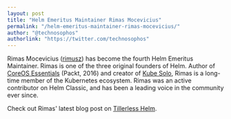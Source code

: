 ```yaml
---
layout: post
title: "Helm Emeritus Maintainer Rimas Mocevicius"
permalink: "/helm-emeritus-maintainer-rimas-mocevicius/"
author: "@technosophos"
authorlink: "https://twitter.com/technosophos"
---
```


Rimas Mocevicius ([rimusz](https://github.com/rimusz)) has become the fourth Helm Emeritus Maintainer. Rimas is one of the three original founders of Helm. Author of [CoreOS Essentials](https://rimusz.net/coreos-essential-book/) (Packt, 2016) and creator of [Kube Solo](https://github.com/TheNewNormal/kube-solo-osx), Rimas is a long-time member of the Kubernetes ecosystem. Rimas was an active contributor on Helm Classic, and has been a leading voice in the community ever since.

Check out Rimas' latest blog post on [Tillerless Helm](https://rimusz.net/tillerless-helm).
